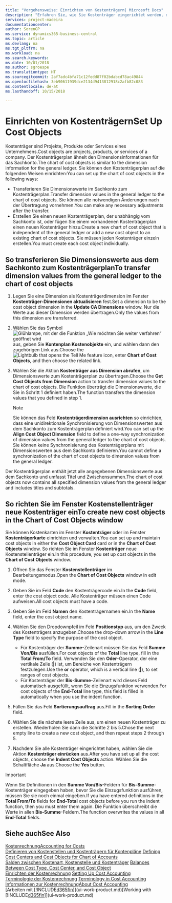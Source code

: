 ```yaml
---
title: "Vorgehensweise: Einrichten von Kostenträgern| Microsoft Docs"
description: "Erfahren Sie, wie Sie Kostenträger eingerichtet werden, die gleich sind wie Dimensionen in der Finanzbuchhaltung."
services: project-madeira
documentationcenter: 
author: SorenGP
ms.service: dynamics365-business-central
ms.topic: article
ms.devlang: na
ms.tgt_pltfrm: na
ms.workload: na
ms.search.keywords: 
ms.date: 10/01/2018
ms.author: sgroespe
ms.translationtype: HT
ms.sourcegitcommit: 2af7adc4bfa71c12fedd87f02bdabcd78ac49844
ms.openlocfilehash: 3eb90611939dce2134d9413812918c2afb82c083
ms.contentlocale: de-at
ms.lasthandoff: 10/15/2018

---
```

# <a name="set-up-cost-objects"></a><span data-ttu-id="c6532-103">Einrichten von Kostenträgern</span><span class="sxs-lookup"><span data-stu-id="c6532-103">Set Up Cost Objects</span></span>
<span data-ttu-id="c6532-104">Kostenträger sind Projekte, Produkte oder Services eines Unternehmens.</span><span class="sxs-lookup"><span data-stu-id="c6532-104">Cost objects are projects, products, or services of a company.</span></span> <span data-ttu-id="c6532-105">Der Kostenträgerplan ähnelt den Dimensionsinformationen für das Sachkonto.</span><span class="sxs-lookup"><span data-stu-id="c6532-105">The chart of cost objects is similar to the dimension information for the general ledger.</span></span> <span data-ttu-id="c6532-106">Sie können den Kostenträgerplan auf die folgenden Weisen einrichten:</span><span class="sxs-lookup"><span data-stu-id="c6532-106">You can set up the chart of cost objects in the following ways:</span></span>  

* <span data-ttu-id="c6532-107">Transferieren Sie Dimensionswerte im Sachkonto zum Kostenträgerplan.</span><span class="sxs-lookup"><span data-stu-id="c6532-107">Transfer dimension values in the general ledger to the chart of cost objects.</span></span> <span data-ttu-id="c6532-108">Sie können alle notwendigen Änderungen nach der Übertragung vornehmen.</span><span class="sxs-lookup"><span data-stu-id="c6532-108">You can make any necessary adjustments after the transfer.</span></span>  
* <span data-ttu-id="c6532-109">Erstellen Sie einen neuen Kostenträgerplan, der unabhängig vom Sachkonto ist, oder fügen Sie einem vorhandenen Kostenträgerplan einen neuen Kostenträger hinzu.</span><span class="sxs-lookup"><span data-stu-id="c6532-109">Create a new chart of cost object that is independent of the general ledger or add a new cost object to an existing chart of cost objects.</span></span> <span data-ttu-id="c6532-110">Sie müssen jeden Kostenträger einzeln erstellen.</span><span class="sxs-lookup"><span data-stu-id="c6532-110">You must create each cost object individually.</span></span>  

## <a name="to-transfer-dimension-values-from-the-general-ledger-to-the-chart-of-cost-objects"></a><span data-ttu-id="c6532-111">So transferieren Sie Dimensionswerte aus dem Sachkonto zum Kostenträgerplan</span><span class="sxs-lookup"><span data-stu-id="c6532-111">To transfer dimension values from the general ledger to the chart of cost objects</span></span>  
1.  <span data-ttu-id="c6532-112">Legen Sie eine Dimension als Kostenträgerdimension im Fenster **Kostenträger-Dimensionen aktualisieren** fest.</span><span class="sxs-lookup"><span data-stu-id="c6532-112">Set a dimension to be the cost object dimension in the **Update CA Dimensions** window.</span></span> <span data-ttu-id="c6532-113">Nur die Werte aus dieser Dimension werden übertragen.</span><span class="sxs-lookup"><span data-stu-id="c6532-113">Only the values from this dimension are transferred.</span></span>  
2.  <span data-ttu-id="c6532-114">Wählen Sie das Symbol ![Glühlampe, mit der die Funktion „Wie möchten Sie weiter verfahren“ geöffnet wird](media/ui-search/search_small.png "Wie möchten Sie weiter verfahren?") aus, geben Sie **Kontenplan Kostenobjekte** ein, und wählen dann den zugehörigen Link aus.</span><span class="sxs-lookup"><span data-stu-id="c6532-114">Choose the ![Lightbulb that opens the Tell Me feature](media/ui-search/search_small.png "Tell me what you want to do") icon, enter **Chart of Cost Objects**, and then choose the related link.</span></span>  
3.  <span data-ttu-id="c6532-115">Wählen Sie die Aktion **Kostenträger aus Dimension abrufen**, um Dimensionswerte zum Kostenträgerplan zu übertragen.</span><span class="sxs-lookup"><span data-stu-id="c6532-115">Choose the **Get Cost Objects from Dimension** action to transfer dimension values to the chart of cost objects.</span></span> <span data-ttu-id="c6532-116">Die Funktion überträgt die Dimensionswerte, die Sie in Schritt 1 definiert haben.</span><span class="sxs-lookup"><span data-stu-id="c6532-116">The function transfers the dimension values that you defined in step 1.</span></span>  

    > [!NOTE]  
    >  <span data-ttu-id="c6532-117">Sie können das Feld **Kostenträgerdimension ausrichten** so einrichten, dass eine unidirektionale Synchronisierung von Dimensionswerten aus dem Sachkonto zum Kostenträgerplan definiert wird.</span><span class="sxs-lookup"><span data-stu-id="c6532-117">You can set up the **Align Cost Object Dimension**  field to define a one-way synchronization of dimension values from the general ledger to the chart of cost objects.</span></span> <span data-ttu-id="c6532-118">Sie können keine Synchronisierung des Kostenträgerplans mit Dimensionswerten aus dem Sachkonto definieren.</span><span class="sxs-lookup"><span data-stu-id="c6532-118">You cannot define a synchronization of the chart of cost objects to dimension values from the general ledger.</span></span>  

<span data-ttu-id="c6532-119">Der Kostenträgerplan enthält jetzt alle angegebenen Dimensionswerte aus dem Sachkonto und umfasst Titel und Zwischensummen.</span><span class="sxs-lookup"><span data-stu-id="c6532-119">The chart of cost objects now contains all specified dimension values from the general ledger and includes titles and subtotals.</span></span>  

## <a name="to-create-new-cost-objects-in-the-chart-of-cost-objects-window"></a><span data-ttu-id="c6532-120">So richten Sie im Fenster Kostenstellenträger neue Kostenträger ein</span><span class="sxs-lookup"><span data-stu-id="c6532-120">To create new cost objects in the Chart of Cost Objects window</span></span>  
<span data-ttu-id="c6532-121">Sie können Kostenkarten im Fenster **Kostenträger** oder im Fenster **Kostenträgerkarte** einrichten und verwalten.</span><span class="sxs-lookup"><span data-stu-id="c6532-121">You can set up and maintain cost objects in either the **Cost Object Card** card or in the **Chart of Cost Objects** window.</span></span> <span data-ttu-id="c6532-122">So richten Sie im Fenster **Kostenträger** neue Kostenstellenträger ein.</span><span class="sxs-lookup"><span data-stu-id="c6532-122">In this procedure, you set up cost objects in the **Chart of Cost Objects** window.</span></span>  

1.  <span data-ttu-id="c6532-123">Öffnen Sie das Fenster **Kostenstellenträger** im Bearbeitungsmodus.</span><span class="sxs-lookup"><span data-stu-id="c6532-123">Open the **Chart of Cost Objects** window in edit mode.</span></span>  
2.  <span data-ttu-id="c6532-124">Geben Sie im Feld **Code** den Kostenträgercode ein.</span><span class="sxs-lookup"><span data-stu-id="c6532-124">In the **Code** field, enter the cost object code.</span></span> <span data-ttu-id="c6532-125">Alle Kostenträger müssen einen Code aufweisen.</span><span class="sxs-lookup"><span data-stu-id="c6532-125">All cost objects must have a code.</span></span>  
3.  <span data-ttu-id="c6532-126">Geben Sie im Feld **Namen** den Kostenträgernamen ein.</span><span class="sxs-lookup"><span data-stu-id="c6532-126">In the **Name** field, enter the cost object name.</span></span>  
4.  <span data-ttu-id="c6532-127">Wählen Sie den Dropdownpfeil im Feld **Positionstyp** aus, um den Zweck des Kostenträgers anzugeben.</span><span class="sxs-lookup"><span data-stu-id="c6532-127">Choose the drop-down arrow in the **Line Type** field to specify the purpose of the cost object.</span></span>  

    * <span data-ttu-id="c6532-128">Für Kostenträger der **Summe**-Zeilenart müssen Sie das Feld **Summe Von/Bis** ausfüllen.</span><span class="sxs-lookup"><span data-stu-id="c6532-128">For cost objects of the **Total** line type, fill in the **Total From/To** field.</span></span> <span data-ttu-id="c6532-129">Verwenden Sie den **Oder**-Operator, der eine vertikale Zeile (**&#124;**) ist, um Bereiche von Kostenträgern festzulegen.</span><span class="sxs-lookup"><span data-stu-id="c6532-129">Use the **or** operator, which is a vertical line (**&#124;**), to set ranges of cost objects.</span></span>  
    * <span data-ttu-id="c6532-130">Für Kostenträger der **Bis-Summe**-Zeilenart wird dieses Feld automatisch ausgefüllt, wenn Sie die Einzugsfunktion verwenden.</span><span class="sxs-lookup"><span data-stu-id="c6532-130">For cost objects of the **End-Total** line type, this field is filled in automatically when you use  the indent function.</span></span>  
5.  <span data-ttu-id="c6532-131">Füllen Sie das Feld **Sortierungsauftrag** aus.</span><span class="sxs-lookup"><span data-stu-id="c6532-131">Fill in the **Sorting Order** field.</span></span>  
6.  <span data-ttu-id="c6532-132">Wählen Sie die nächste leere Zeile aus, um einen neuen Kostenträger zu erstellen. Wiederholen Sie dann die Schritte 2 bis 5.</span><span class="sxs-lookup"><span data-stu-id="c6532-132">Chose the next empty line to create a new cost object, and then repeat steps 2 through 5.</span></span>  
7.  <span data-ttu-id="c6532-133">Nachdem Sie alle Kostenträger eingerichtet haben, wählen Sie die Aktion **Kostenträger einrücken** aus.</span><span class="sxs-lookup"><span data-stu-id="c6532-133">After you have set up all the cost objects, choose the **Indent Cost Objects** action.</span></span> <span data-ttu-id="c6532-134">Wählen Sie die Schaltfläche **Ja** aus.</span><span class="sxs-lookup"><span data-stu-id="c6532-134">Choose the **Yes** button.</span></span>  

> [!IMPORTANT]  
>  <span data-ttu-id="c6532-135">Wenn Sie Definitionen in den **Summe Von/Bis**-Feldern für **Bis-Summe**-Kostenträger eingegeben haben, bevor Sie die Einzugsfunktion ausführen, müssen Sie sie noch einmal eingeben.</span><span class="sxs-lookup"><span data-stu-id="c6532-135">If you have entered definitions in the **Total From/To** fields for **End-Total** cost objects before you run the indent function, then you must enter them again.</span></span> <span data-ttu-id="c6532-136">Die Funktion überschreibt die Werte in allen **Bis-Summe**-Feldern.</span><span class="sxs-lookup"><span data-stu-id="c6532-136">The function overwrites the values in all **End-Total** fields.</span></span>  

## <a name="see-also"></a><span data-ttu-id="c6532-137">Siehe auch</span><span class="sxs-lookup"><span data-stu-id="c6532-137">See Also</span></span>  
[<span data-ttu-id="c6532-138">Kostenrechnung</span><span class="sxs-lookup"><span data-stu-id="c6532-138">Accounting for Costs</span></span>](finance-manage-cost-accounting.md)  
<span data-ttu-id="c6532-139">[Definieren von Kostenstellen und Kostenträgern für Kontenpläne](finance-defining-cost-centers-and-cost-objects-for-chart-of-accounts.md) </span><span class="sxs-lookup"><span data-stu-id="c6532-139">[Defining Cost Centers and Cost Objects for Chart of Accounts](finance-defining-cost-centers-and-cost-objects-for-chart-of-accounts.md) </span></span>  
<span data-ttu-id="c6532-140">[Salden zwischen Kostenart, Kostenstelle und Kostenträger](finance-balances-between-cost-type-cost-center-and-cost-object.md) </span><span class="sxs-lookup"><span data-stu-id="c6532-140">[Balances Between Cost Type, Cost Center, and Cost Object](finance-balances-between-cost-type-cost-center-and-cost-object.md) </span></span>  
<span data-ttu-id="c6532-141">[Einrichten der Kostenrechnung](finance-set-up-cost-accounting.md) </span><span class="sxs-lookup"><span data-stu-id="c6532-141">[Setting Up Cost Accounting](finance-set-up-cost-accounting.md) </span></span>  
<span data-ttu-id="c6532-142">[Terminologie der Kostenrechnung](finance-terminology-in-cost-accounting.md) </span><span class="sxs-lookup"><span data-stu-id="c6532-142">[Terminology in Cost Accounting](finance-terminology-in-cost-accounting.md) </span></span>  
[<span data-ttu-id="c6532-143">Informationen zur Kostenrechnung</span><span class="sxs-lookup"><span data-stu-id="c6532-143">About Cost Accounting</span></span>](finance-about-cost-accounting.md)  
<span data-ttu-id="c6532-144">[Arbeiten mit [!INCLUDE[d365fin](includes/d365fin_md.md)]](ui-work-product.md)</span><span class="sxs-lookup"><span data-stu-id="c6532-144">[Working with [!INCLUDE[d365fin](includes/d365fin_md.md)]](ui-work-product.md)</span></span>

